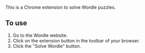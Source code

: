 This is a Chrome extension to solve Wordle puzzles.

## To use
1. Go to the Wordle website.
2. Click on the extension button in the toolbar of your browser.
3. Click the "Solve Wordle" button.
